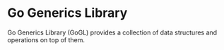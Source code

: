 # Go Generics Library

Go Generics Library (GoGL) provides a collection of data structures and
operations on top of them.
